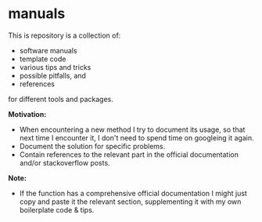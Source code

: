 # manuals


This is repository is a collection of:
- software manuals
- template code
- various tips and tricks
- possible pitfalls, and
- references

for different tools and packages.


**Motivation:**
- When encountering a new method I try to document its usage, so that next time I encounter it, I
  don't need to spend time on googleing it again.
- Document the solution for specific problems.
- Contain references to the relevant part in the official documentation and/or stackoverflow posts.


**Note:**
- If the function has a comprehensive official documentation I might just copy and paste it the
  relevant section, supplementing it with my own boilerplate code & tips.
